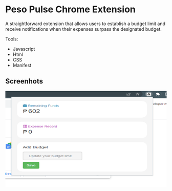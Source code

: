 # Peso Pulse Chrome Extension

A straightforward extension that allows users to establish a budget limit and receive notifications when their expenses surpass the designated budget.

Tools:

- Javascript
- Html
- CSS
- Manifest

## Screenhots

<img src="https://github.com/earlhansg/peso-pulse/blob/main/images/screenshots/screenshots-1.png" style=" width:700px ; height:300px ">
